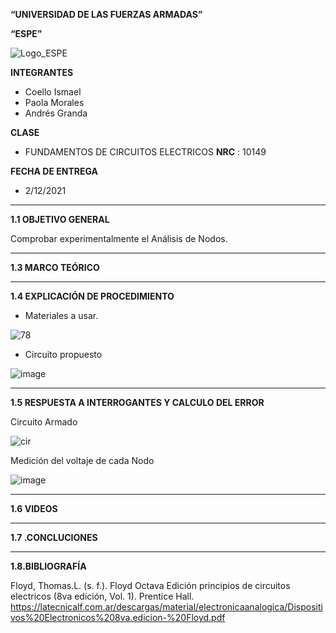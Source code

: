 **“UNIVERSIDAD DE LAS FUERZAS ARMADAS”**

**“ESPE”**

![Logo_ESPE](https://user-images.githubusercontent.com/93800511/140828546-04ee2765-180c-4e68-84cf-8bca73c21c5f.png)

**INTEGRANTES**
* Coello Ismael 
* Paola Morales 
* Andrés Granda
 
**CLASE**
* FUNDAMENTOS DE CIRCUITOS ELECTRICOS **NRC** : 10149

**FECHA DE ENTREGA**
* 2/12/2021
--------------------------------------------------------------------------------------------------------------------------------------------------------------------------------

**1.1 OBJETIVO GENERAL**

Comprobar experimentalmente el Análisis de Nodos.

--------------------------------------------------------------------------------------------------------------------------------------------------------------------------------

**1.3 MARCO TEÓRICO**

--------------------------------------------------------------------------------------------------------------------------------------------------------------------------------

**1.4 EXPLICACIÓN DE PROCEDIMIENTO**

* Materiales a usar.

![78](https://user-images.githubusercontent.com/93800511/143964444-144a4941-bbeb-4eba-bdd8-5ac136446ab0.png)

* Circuito propuesto
 
![image](https://user-images.githubusercontent.com/93835587/143969883-82c98d17-aa63-4b95-9d7e-ca3d947aa8a8.png)



--------------------------------------------------------------------------------------------------------------------------------------------------------------------------------

**1.5 RESPUESTA A INTERROGANTES Y CALCULO DEL ERROR**

Circuito Armado

![cir](https://user-images.githubusercontent.com/93835587/143969453-5cf7b4d9-8fe7-4209-bb55-96cff8414839.jpg)

Medición del voltaje de cada Nodo

![image](https://user-images.githubusercontent.com/93835587/143969931-1b1205ee-c532-4430-9a51-b47992e78315.png)



--------------------------------------------------------------------------------------------------------------------------------------------------------------------------------

**1.6 VIDEOS**

--------------------------------------------------------------------------------------------------------------------------------------------------------------------------------

**1.7 .CONCLUCIONES**

--------------------------------------------------------------------------------------------------------------------------------------------------------------------------------

**1.8.BIBLIOGRAFÍA**

Floyd, Thomas.L. (s. f.). Floyd Octava Edición principios de circuitos electricos (8va edición, Vol. 1). Prentice Hall. https://latecnicalf.com.ar/descargas/material/electronicaanalogica/Dispositivos%20Electronicos%208va.edicion-%20Floyd.pdf


